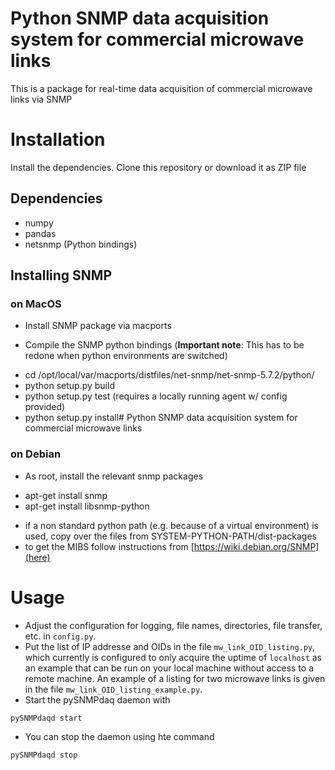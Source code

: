 # Python SNMP data acquisition system for commercial microwave links

This is a package for real-time data acquisition of commercial microwave links via SNMP

# Installation

Install the dependencies. Clone this repository or download it as ZIP file

## Dependencies

 * numpy
 * pandas
 * netsnmp (Python bindings) 

## Installing SNMP

### on MacOS

* Install SNMP package via macports

* Compile the SNMP python bindings (**Important note**: This has to be redone when python environments are switched)
 
 - cd /opt/local/var/macports/distfiles/net-snmp/net-snmp-5.7.2/python/
 - python setup.py build
 - python setup.py test (requires a locally running agent w/ config provided)
 - python setup.py install# Python SNMP data acquisition system for commercial microwave links

### on Debian

* As root, install the relevant snmp packages

 - apt-get install snmp
 - apt-get install libsnmp-python
 
* if a non standard python path (e.g. because of a virtual environment) is used, copy over the files from SYSTEM-PYTHON-PATH/dist-packages
* to get the MIBS follow instructions from [https://wiki.debian.org/SNMP](here) 

# Usage

* Adjust the configuration for logging, file names, directories, file transfer, etc. in `config.py`.
* Put the list of IP addresse and OIDs in the file `mw_link_OID_listing.py`, which currently is configured to only acquire the uptime of `localhost` as an example that can be run on your local machine without access to a remote machine. An example of a listing for two microwave links is given in the file `mw_link_OID_listing_example.py`.
* Start the pySNMPdaq daemon with
 
 ```
 pySNMPdaqd start
 ```
* You can stop the daemon using hte command
 
 ```
 pySNMPdaqd stop
 ```
